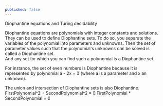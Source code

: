 ```yaml
---
published: false
---
```


Diophantine equations and Turing decidability

Diophantine equations are polynomials with integer constants and solutions.
They can be used to define Diophantine sets. To do so, you separate the variables of the polynomial into parameters and unknowns. Then the set of parameter values such that the polynomial's unknowns can be solved is called a Diophantine set.  
And any set for which you can find such a polynomial is a Diophantine set.

For instance, the set of even numbers is Diophantine because it is represented by polynomial a - 2x = 0 (where a is a parameter and x an unknown).

The union and intersection of Diophantine sets is also Diophantine.
FirstPolynomial^2 + SecondPolynomial^2 = 0
FirstPolynomial * SecondPolynomial = 0


